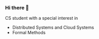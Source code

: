 ### Hi there 👋

CS student with a special interest in
- Distributed Systems and Cloud Systems
- Formal Methods
